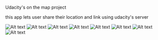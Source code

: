 Udacity's on the map project

this app lets user share their location and link using udacity's server


![Alt text](https://cloud.githubusercontent.com/assets/11162404/26532412/2a75ae66-43ce-11e7-91e0-39167e1571e4.png)
![Alt text](https://cloud.githubusercontent.com/assets/11162404/26532413/2b8846ce-43ce-11e7-8cb2-1ef2525b880c.png)
![Alt text](https://cloud.githubusercontent.com/assets/11162404/26532414/2c8792d2-43ce-11e7-899d-982f0ade66df.png)
![Alt text](https://cloud.githubusercontent.com/assets/11162404/26532416/2db64fe0-43ce-11e7-8866-3dfcf7f5bce9.png)
![Alt text](https://cloud.githubusercontent.com/assets/11162404/26532417/2f17f186-43ce-11e7-85d8-60a6ce4c6842.png)
![Alt text](https://cloud.githubusercontent.com/assets/11162404/26532418/30d8935e-43ce-11e7-9f15-99ffe14be421.png)
![Alt text](https://cloud.githubusercontent.com/assets/11162404/26532419/32760ab6-43ce-11e7-81f5-048b339ea567.png)
![Alt text](https://cloud.githubusercontent.com/assets/11162404/26532420/33b53aa0-43ce-11e7-9fdd-7ad4a9f828c8.png)
